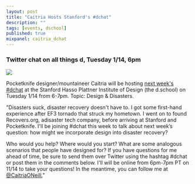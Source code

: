 ```yaml
---
layout: post
title: "Caitria Hosts Stanford's #dchat"
description: ""
tags: [events, dschool]
published: true
mixpanel: caitria_dchat
---
```


### Twitter chat on all things d, Tuesday 1/14, 6pm

<img src="{% asset_path berry.jpg %}" class="banner">

Pocketknife designer/mountaineer Caitria will be hosting [next week's #dchat](http://dschool.stanford.edu/fellowships/2014/01/10/design-disasters-caitria-on-dchat/) at the Stanford Hasso Plattner Institute of Design (the d.school) on Tuesday 1/14 from 6-7pm. Topic: Design & Disasters.

<!--more-->

"Disasters suck, disaster recovery doesn't have to. I got some first-hand experience after EF3 tornado that struck my hometown. I went on to found Recovers.org, adisaster tech company, before arriving at Stanford and Pocketknife. I'll be joining #dchat this week to talk about next week’s question: how might we incorporate design into disaster recovery? 

Who would you help? Where would you start? What are some analogous scenarios that people have designed for? If you have questions for me ahead of time, be sure to send them over Twitter using the hashtag #dchat or post them in the comments below. I'll will be online from 6pm-7pm PT on 11/14 to take your questions! In the meantime, you can follow me at [@CaitriaONeill.](https://twitter.com/CaitriaONeill)"